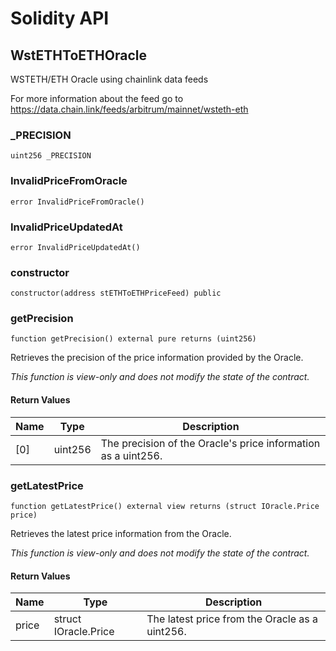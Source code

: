 # Solidity API

## WstETHToETHOracle

WSTETH/ETH Oracle using chainlink data feeds

 For more information about the feed go to 
 https://data.chain.link/feeds/arbitrum/mainnet/wsteth-eth

### _PRECISION

```solidity
uint256 _PRECISION
```

### InvalidPriceFromOracle

```solidity
error InvalidPriceFromOracle()
```

### InvalidPriceUpdatedAt

```solidity
error InvalidPriceUpdatedAt()
```

### constructor

```solidity
constructor(address stETHToETHPriceFeed) public
```

### getPrecision

```solidity
function getPrecision() external pure returns (uint256)
```

Retrieves the precision of the price information provided by the Oracle.

_This function is view-only and does not modify the state of the contract._

#### Return Values

| Name | Type | Description |
| ---- | ---- | ----------- |
| [0] | uint256 | The precision of the Oracle's price information as a uint256. |

### getLatestPrice

```solidity
function getLatestPrice() external view returns (struct IOracle.Price price)
```

Retrieves the latest price information from the Oracle.

_This function is view-only and does not modify the state of the contract._

#### Return Values

| Name | Type | Description |
| ---- | ---- | ----------- |
| price | struct IOracle.Price | The latest price from the Oracle as a uint256. |

